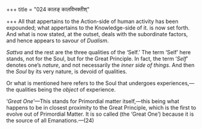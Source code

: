 +++
title = "024 कालङ् कालविभक्तीश्"

+++
All that appertains to the Action-side of human activity has been
expounded; what appertains to the Knowledge-side of it. is now set
forth. And what is now stated, at the outset, deals with the subordinate
factors, and hence appears to savour of *Dualism*.

*Sattva* and the rest are the three qualities of the ‘Self.’ The term
‘Self’ here stands, not for the Soul, but for the Great Principle. In
fact, the term ‘*Self*’ denotes one’s *nature*, and not necessarily the
*inner side of things*. And then the *Soul* by its very nature, is
devoid of qualities.

Or what is mentioned here refers to the Soul that undergoes
experiences,—the qualities being the *object* of experience.

‘*Great One*’—This stands for Primordial matter itself,—this being what
happens to be in closest proximity to the Great Principle, which is the
first to evolve out of Primordial Matter. It is so called (the ‘Great
One’) because it is the source of all Emanations.—(24)


